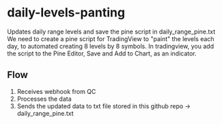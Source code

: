 # daily-levels-panting
Updates daily range levels and save the pine script in daily_range_pine.txt
We need to create a pine script for TradingView to "paint" the levels each day, to automated creating 8 levels by 8 symbols.
In tradingview, you add the script to the Pine Editor, Save and Add to Chart, as an indicator. 

## Flow
1) Receives webhook from QC
2) Processes the data
3) Sends the updated data to txt file stored in this github repo -> daily_range_pine.txt



